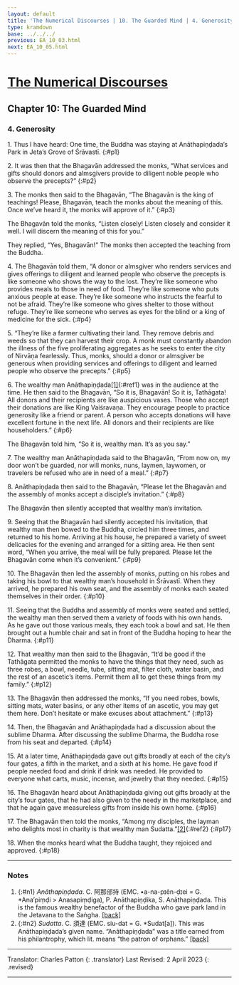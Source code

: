 ```yaml
---
layout: default
title: 'The Numerical Discourses | 10. The Guarded Mind | 4. Generosity'
type: kramdown
base: ../../../
previous: EA_10_03.html
next: EA_10_05.html
---
```


# [The Numerical Discourses](../index.html)
## Chapter 10: The Guarded Mind
### 4. Generosity

1\. Thus I have heard: One time, the Buddha was staying at Anāthapiṇḍada’s Park in Jeta’s Grove of Śrāvastī.
{:#p1}

2\. It was then that the Bhagavān addressed the monks, “What services and gifts should donors and almsgivers provide to diligent noble people who observe the precepts?”
{:#p2}

3\. The monks then said to the Bhagavān, “The Bhagavān is the king of teachings! Please, Bhagavān, teach the monks about the meaning of this. Once we’ve heard it, the monks will approve of it.”
{:#p3}

The Bhagavān told the monks, “Listen closely! Listen closely and consider it well. I will discern the meaning of this for you.”


They replied, “Yes, Bhagavān!” The monks then accepted the teaching from the Buddha.


4\. The Bhagavān told them, “A donor or almsgiver who renders services and gives offerings to diligent and learned people who observe the precepts is like someone who shows the way to the lost. They’re like someone who provides meals to those in need of food. They’re like someone who puts anxious people at ease. They’re like someone who instructs the fearful to not be afraid. They’re like someone who gives shelter to those without refuge. They’re like someone who serves as eyes for the blind or a king of medicine for the sick.
{:#p4}

5\. “They’re like a farmer cultivating their land. They remove debris and weeds so that they can harvest their crop. A monk must constantly abandon the illness of the five proliferating aggregates as he seeks to enter the city of Nirvāṇa fearlessly. Thus, monks, should a donor or almsgiver be generous when providing services and offerings to diligent and learned people who observe the precepts.”
{:#p5}

6\. The wealthy man Anāthapiṇḍada[\[1\]](#n1){:#ref1} was in the audience at the time. He then said to the Bhagavān, “So it is, Bhagavān! So it is, Tathāgata! All donors and their recipients are like auspicious vases. Those who accept their donations are like King Vaiśravaṇa. They encourage people to practice generosity like a friend or parent. A person who accepts donations will have excellent fortune in the next life. All donors and their recipients are like householders.”
{:#p6}

The Bhagavān told him, “So it is, wealthy man. It’s as you say.”


7\. The wealthy man Anāthapiṇḍada said to the Bhagavān, “From now on, my door won’t be guarded, nor will monks, nuns, laymen, laywomen, or travelers be refused who are in need of a meal.”
{:#p7}

8\. Anāthapiṇḍada then said to the Bhagavān, “Please let the Bhagavān and the assembly of monks accept a disciple’s invitation.”
{:#p8}

The Bhagavān then silently accepted that wealthy man’s invitation.


9\. Seeing that the Bhagavān had silently accepted his invitation, that wealthy man then bowed to the Buddha, circled him three times, and returned to his home. Arriving at his house, he prepared a variety of sweet delicacies for the evening and arranged for a sitting area. He then sent word, “When you arrive, the meal will be fully prepared. Please let the Bhagavān come when it’s convenient.”
{:#p9}

10\. The Bhagavān then led the assembly of monks, putting on his robes and taking his bowl to that wealthy man’s household in Śrāvastī. When they arrived, he prepared his own seat, and the assembly of monks each seated themselves in their order.
{:#p10}

11\. Seeing that the Buddha and assembly of monks were seated and settled, the wealthy man then served them a variety of foods with his own hands. As he gave out those various meals, they each took a bowl and sat. He then brought out a humble chair and sat in front of the Buddha hoping to hear the Dharma.
{:#p11}

12\. That wealthy man then said to the Bhagavān, “It’d be good if the Tathāgata permitted the monks to have the things that they need, such as three robes, a bowl, needle, tube, sitting mat, filter cloth, water basin, and the rest of an ascetic’s items. Permit them all to get these things from my family.”
{:#p12}

13\. The Bhagavān then addressed the monks, “If you need robes, bowls, sitting mats, water basins, or any other items of an ascetic, you may get them here. Don’t hesitate or make excuses about attachment.”
{:#p13}

14\. Then, the Bhagavān and Anāthapiṇḍada had a discussion about the sublime Dharma. After discussing the sublime Dharma, the Buddha rose from his seat and departed.
{:#p14}

15\. At a later time, Anāthapiṇḍada gave out gifts broadly at each of the city’s four gates, a fifth in the market, and a sixth at his home. He gave food if people needed food and drink if drink was needed. He provided to everyone what carts, music, incense, and jewelry that they needed.
{:#p15}

16\. The Bhagavān heard about Anāthapiṇḍada giving out gifts broadly at the city’s four gates, that he had also given to the needy in the marketplace, and that he again gave measureless gifts from inside his own home.
{:#p16}

17\. The Bhagavān then told the monks, “Among my disciples, the layman who delights most in charity is that wealthy man Sudatta.”[\[2\]](#n2){:#ref2}
{:#p17}

18\. When the monks heard what the Buddha taught, they rejoiced and approved.
{:#p18}

---

### Notes

1. {:#n1} *Anāthapiṇḍada*. C. 阿那邠持 (EMC. •a-na-pɪĕn-ḍɪei = G. *Ana’piṃḍi > Anasapiṃḍiga), P. Anāthapiṇḍika, S. Anāthapiṇḍada. This is the famous wealthy benefactor of the Buddha who gave park land in the Jetavana to the Saṅgha. [\[back\]](#ref1)
2. {:#n2} *Sudatta*. C. 須達 (EMC. siu-dat = G. *Sudat[a]). This was Anāthapiṇḍada’s given name. “Anāthapiṇḍada” was a title earned from his philantrophy, which lit. means “the patron of orphans.” [\[back\]](#ref2)

---

Translator: Charles Patton
{: .translator}
Last Revised: 2 April 2023
{: .revised}

---